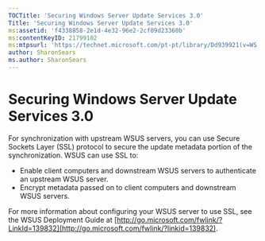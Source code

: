 ```yaml
---
TOCTitle: 'Securing Windows Server Update Services 3.0'
Title: 'Securing Windows Server Update Services 3.0'
ms:assetid: 'f4338858-2e1d-4e32-96e2-2cf09d23360b'
ms:contentKeyID: 21799102
ms:mtpsurl: 'https://technet.microsoft.com/pt-pt/library/Dd939921(v=WS.10)'
author: SharonSears
ms.author: SharonSears
---
```


Securing Windows Server Update Services 3.0
===========================================

For synchronization with upstream WSUS servers, you can use Secure Sockets Layer (SSL) protocol to secure the update metadata portion of the synchronization. WSUS can use SSL to:

-   Enable client computers and downstream WSUS servers to authenticate an upstream WSUS server.
-   Encrypt metadata passed on to client computers and downstream WSUS servers.

For more information about configuring your WSUS server to use SSL, see the WSUS Deployment Guide at [http://go.microsoft.com/fwlink/?LinkId=139832](http://go.microsoft.com/fwlink/?linkid=139832).
